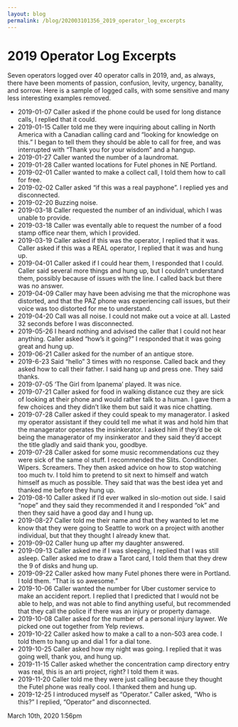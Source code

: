 ```yaml
---
layout: blog
permalink: /blog/202003101356_2019_operator_log_excerpts
---
```


# 2019 Operator Log Excerpts

Seven operators logged over 40 operator calls in 2019, and, as always, there have been moments of passion, confusion, levity, urgency, banality, and sorrow. Here is a sample of logged calls, with some sensitive and many less interesting examples removed.



<ul>
<li>2019-01-07
Caller asked if the phone could be used for long distance calls, I replied that it could.</li>
<li>2019-01-15
Caller told me they were inquiring about calling in North America with a Canadian calling card and &ldquo;looking for knowledge on this.&rdquo; I began to tell them they should be able to call for free, and was interrupted with &ldquo;Thank you for your wisdom&rdquo; and a hangup.</li>
<li>2019-01-27
Caller wanted the number of a laundromat.</li>
<li>2019-01-28
Caller wanted locations for Futel phones in NE Portland.</li>
<li>2019-02-01
Caller wanted to make a collect call, I told them how to call for free.</li>
<li>2019-02-02
Caller asked &ldquo;if this was a real payphone&rdquo;. I replied yes and disconnected.</li>
<li>2019-02-20
Buzzing noise.</li>
<li>2019-03-18
Caller requested the number of an individual, which I was unable to provide.</li>
<li>2019-03-18
Caller was eventally able to request the number of a food stamp office near them, which I provided.</li>
<li>2019-03-19
Caller asked if this was the operator, I replied that it was. Caller asked if this was a REAL operator, I replied that it was and hung up.</li>
<li>2019-04-01
Caller asked if I could hear them, I responded that I could. Caller said several more things and hung up, but I couldn&rsquo;t understand them, possibly because of issues with the line. I called back but there was no answer.</li>
<li>2019-04-09
Caller may have been advising me that the microphone was distorted, and that the PAZ phone was experiencing call issues, but their voice was too distorted for me to understand.</li>
<li>2019-04-20
Call was all noise. I could not make out a voice at all. Lasted 32 seconds before I was disconnected.</li>
<li>2019-05-26
I heard nothing and advised the caller that I could not hear anything. Caller asked &ldquo;how&rsquo;s it going?&rdquo; I responded that it was going great and hung up.</li>
<li>2019-06-21
Caller asked for the number of an antique store.</li>
<li>2019-6-23
Said &ldquo;hello&rdquo; 3 times with no response. Called back and they asked how to call their father. I said hang up and press one. They said thanks.</li>
<li>2019-07-05
&lsquo;The Girl from Ipanema&rsquo; played. It was nice.</li>
<li>2019-07-21
Caller asked for food in walking distance cuz they are sick of looking at their phone and would rather talk to a human. I gave them a few choices and they didn&rsquo;t like them but said it was nice chatting.</li>
<li>2019-07-28
Caller asked if they could speak to my managerator. I asked my operator assistant if they could tell me what it was and hold him that the managerator operates the insinkerator. I asked him if they’d be ok being the managerator of my insinkerator and they said they’d accept the title gladly and said thank you, goodbye.</li>
<li>2019-07-28
Caller asked for some music recommendations cuz they were sick of the same ol stuff. I recommended the Slits. Conditioner. Wipers. Screamers. They then asked advice on how to stop watching too much tv. I told him to pretend to sit next to himself and watch himself as much as possible. They said that was the best idea yet and thanked me before they hung up.</li>
<li>2019-08-10
Caller asked if I&rsquo;d ever walked in slo-motion out side. I said &ldquo;nope&rdquo; and they said they recommended it and I responded &ldquo;ok&rdquo; and then they said have a good day and I hung up.</li>
<li>2019-08-27
Caller told me their name and that they wanted to let me know that they were going to Seattle to work on a project with another individual, but that they thought I already knew that.</li>
<li>2019-09-02
Caller hung up after my daughter answered.</li>
<li>2019-09-13
Caller asked me if I was sleeping, I replied that I was still asleep. Caller asked me to draw a Tarot card, I told them that they drew the 9 of disks and hung up.</li>
<li>2019-09-22
Caller asked how many Futel phones there were in Portland. I told them. &ldquo;That is so awesome.&rdquo;</li>
<li>2019-10-06
Caller wanted the number for Uber customer service to make an accident report. I replied that I predicted that I would not be able to help, and was not able to find anything useful, but recommended that they call the police if there was an injury or property damage.</li>
<li>2019-10-08
Caller asked for the number of a personal injury laywer. We picked one out together from Yelp reviews.</li>
<li>2019-10-22
Caller asked how to make a call to a non-503 area code. I told them to hang up and dial 1 for a dial tone.</li>
<li>2019-10-25
Caller asked how my night was going. I replied that it was going well, thank you, and hung up.</li>
<li>2019-11-15
Caller asked whether the concentration camp directory entry was real, this is an arti project, right? I told them it was.</li>
<li>2019-11-20
Caller told me they were just calling because they thought the Futel phone was really cool. I thanked them and hung up.</li>
<li>2019-12-25
I introduced myself as &ldquo;Operator.&rdquo; Caller asked, &ldquo;Who is this?&rdquo; I replied, &ldquo;Operator&rdquo; and disconnected.</li>
</ul>

<div id="footer">
<span id="timestamp"> March 10th, 2020 1:56pm </span>
</div>
